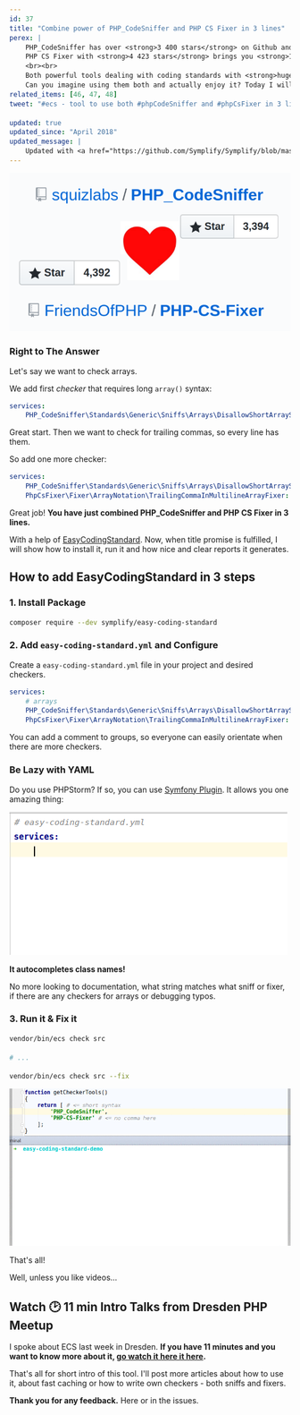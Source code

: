 ```yaml
---
id: 37
title: "Combine power of PHP_CodeSniffer and PHP CS Fixer in 3 lines"
perex: |
    PHP_CodeSniffer has over <strong>3 400 stars</strong> on Github and <strong>210 default sniffs</strong>,
    PHP CS Fixer with <strong>4 423 stars</strong> brings you <strong>142 fixers</strong>.
    <br><br>
    Both powerful tools dealing with coding standards with <strong>huge communities behind them</strong>.
    Can you imagine using them both and actually enjoy it? Today I will show you how.
related_items: [46, 47, 48]
tweet: "#ecs - tool to use both #phpCodeSniffer and #phpCsFixer in 3 lines #php #codingstandard"

updated: true
updated_since: "April 2018"
updated_message: |
    Updated with <a href="https://github.com/Symplify/Symplify/blob/master/CHANGELOG.md#v400---2018-04-02">ECS 4.0</a>, Neon to Yaml migration and `checkers` to `services` migration.
---
```


<div class="text-center">
    <img src="/assets/images/posts/2017/easy-coding-standard-intro/together.png" class="img-thumbnail">
</div>


### Right to The Answer

Let's say we want to check arrays.

We add first *checker* that requires long `array()` syntax:

```yaml
services:
    PHP_CodeSniffer\Standards\Generic\Sniffs\Arrays\DisallowShortArraySyntaxSniff: ~
```


Great start. Then we want to check for trailing commas, so every line has them.

So add one more checker:

```yaml
services:
    PHP_CodeSniffer\Standards\Generic\Sniffs\Arrays\DisallowShortArraySyntaxSniff: ~
    PhpCsFixer\Fixer\ArrayNotation\TrailingCommaInMultilineArrayFixer: ~
```

Great job! **You have just combined PHP_CodeSniffer and PHP CS Fixer in 3 lines.**

With a help of [EasyCodingStandard](https://github.com/Symplify/EasyCodingStandard). Now, when title promise is fulfilled,
I will show how to install it, run it and how nice and clear reports it generates.

## How to add EasyCodingStandard in 3 steps

### 1. Install Package

```bash
composer require --dev symplify/easy-coding-standard
```

### 2. Add `easy-coding-standard.yml` and Configure

Create a `easy-coding-standard.yml` file in your project and desired checkers.

```yaml
services:
    # arrays
    PHP_CodeSniffer\Standards\Generic\Sniffs\Arrays\DisallowShortArraySyntaxSniff: ~
    PhpCsFixer\Fixer\ArrayNotation\TrailingCommaInMultilineArrayFixer: ~
```

You can add a comment to groups, so everyone can easily orientate when there are more checkers.

### Be Lazy with YAML

Do you use PHPStorm? If so, you can use [Symfony Plugin](https://plugins.jetbrains.com/plugin/7219-symfony-plugin). It allows you one amazing thing:

<div class="text-center">
    <img src="https://github.com/Symplify/EasyCodingStandard/raw/master/docs/yaml-autocomplete.gif" class="img-thumbnail">
</div>

**It autocompletes class names!**

No more looking to documentation, what string matches what sniff or fixer, if there are any checkers for arrays or debugging typos.

### 3. Run it & Fix it

```bash
vendor/bin/ecs check src

# ...

vendor/bin/ecs check src --fix
```

<div class="text-center">
    <img src="/assets/images/posts/2017/easy-coding-standard-intro/run-and-fix.gif" class="img-thumbnail">
</div>

That's all!


Well, unless you like videos...

## Watch 🕑 11 min Intro Talks from Dresden PHP Meetup

I spoke about ECS last week in Dresden. **If you have 11 minutes and you want to know more about it, [go watch it here it here](https://www.facebook.com/pehapkari/videos/vl.1877987242460289/1321227224593751/?type=1).**

That's all for short intro of this tool. I'll post more articles about how to use it, about fast caching or how to write own checkers - both sniffs and fixers.

**Thank you for any feedback.** Here or in the issues.
